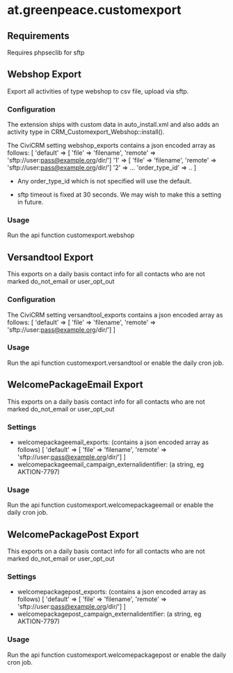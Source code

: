 # at.greenpeace.customexport

## Requirements
Requires phpseclib for sftp

## Webshop Export
Export all activities of type webshop to csv file, upload via sftp.

### Configuration
The extension ships with custom data in auto_install.xml and also adds an activity type in CRM_Customexport_Webshop::install().

The CiviCRM setting webshop_exports contains a json encoded array as follows:
[
'default' => [ 'file' => 'filename', 'remote' => 'sftp://user:pass@example.org/dir/']
'1' => [ 'file' => 'filename', 'remote' => 'sftp://user:pass@example.org/dir/']
'2' => ...
'order_type_id' => ..
]

* Any order_type_id which is not specified will use the default.

* sftp timeout is fixed at 30 seconds.  We may wish to make this a setting in future.

### Usage
Run the api function customexport.webshop

## Versandtool Export
This exports on a daily basis contact info for all contacts who are not marked do_not_email or user_opt_out

### Configuration
The CiviCRM setting versandtool_exports contains a json encoded array as follows:
[
'default' => [ 'file' => 'filename', 'remote' => 'sftp://user:pass@example.org/dir/']
]

### Usage
Run the api function customexport.versandtool or enable the daily cron job.

## WelcomePackageEmail Export
This exports on a daily basis contact info for all contacts who are not marked do_not_email or user_opt_out

### Settings
* welcomepackageemail_exports: (contains a json encoded array as follows)
[
'default' => [ 'file' => 'filename', 'remote' => 'sftp://user:pass@example.org/dir/']
]
* welcomepackageemail_campaign_externalidentifier: (a string, eg AKTION-7797)

### Usage
Run the api function customexport.welcomepackageemail or enable the daily cron job.

## WelcomePackagePost Export
This exports on a daily basis contact info for all contacts who are not marked do_not_email or user_opt_out

### Settings
* welcomepackagepost_exports: (contains a json encoded array as follows)
[
'default' => [ 'file' => 'filename', 'remote' => 'sftp://user:pass@example.org/dir/']
]
* welcomepackagepost_campaign_externalidentifier: (a string, eg AKTION-7797)

### Usage
Run the api function customexport.welcomepackagepost or enable the daily cron job.